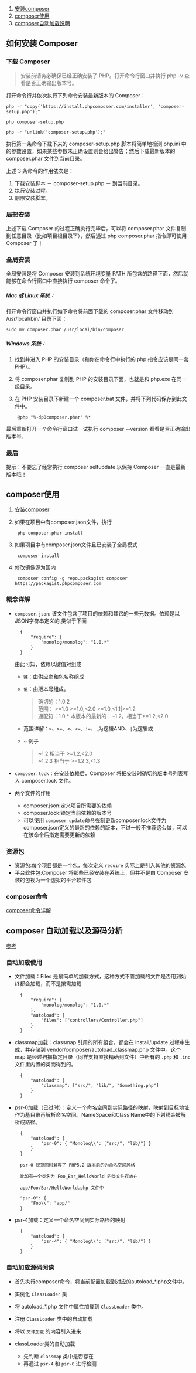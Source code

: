 1. [安装composer](#install)
2. [composer使用](#use)
3. [composer自动加载说明](#autoload)

## <span id="install">如何安装 Composer<span>
### 下载 Composer

 > 安装前请务必确保已经正确安装了 PHP。打开命令行窗口并执行 php -v 查看是否正确输出版本号。

 打开命令行并依次执行下列命令安装最新版本的 Composer：

	php -r "copy('https://install.phpcomposer.com/installer', 'composer-setup.php');"

	php composer-setup.php

	php -r "unlink('composer-setup.php');"
 执行第一条命令下载下来的 composer-setup.php 脚本将简单地检测 php.ini 中的参数设置，如果某些参数未正确设置则会给出警告；然后下载最新版本的 composer.phar 文件到当前目录。

 上述 3 条命令的作用依次是：

1. 下载安装脚本 － composer-setup.php － 到当前目录。
2. 执行安装过程。
3. 删除安装脚本。

### 局部安装
 上述下载 Composer 的过程正确执行完毕后，可以将 composer.phar 文件复制到任意目录（比如项目根目录下），然后通过 php composer.phar 指令即可使用 Composer 了！

### 全局安装
 全局安装是将 Composer 安装到系统环境变量 PATH 所包含的路径下面，然后就能够在命令行窗口中直接执行 composer 命令了。

##### Mac 或 Linux 系统：
 打开命令行窗口并执行如下命令将前面下载的 composer.phar 文件移动到 /usr/local/bin/ 目录下面：

	sudo mv composer.phar /usr/local/bin/composer
##### Windows 系统：
1. 找到并进入 PHP 的安装目录（和你在命令行中执行的 php 指令应该是同一套 PHP）。
2. 将 composer.phar 复制到 PHP 的安装目录下面，也就是和 php.exe 在同一级目录。
3. 在 PHP 安装目录下新建一个 composer.bat 文件，并将下列代码保存到此文件中。
	
		@php "%~dp0composer.phar" %*
最后重新打开一个命令行窗口试一试执行 composer --version 看看是否正确输出版本号。

### 最后
 提示：不要忘了经常执行 composer selfupdate 以保持 Composer 一直是最新版本哦！

## <span id="use">composer使用<span>

1. [安装composer](#install)

2. 如果在项目中有composer.json文件，执行

		php composer.phar install

3. 如果项目中有composer.json文件且已安装了全局模式
		
		composer install

4. 修改镜像源为国内

		composer config -g repo.packagist composer https://packagist.phpcomposer.com

### 概念详解

+ `composer.json`: 该文件包含了项目的依赖和其它的一些元数据。依赖是以JSON字符串定义的,类似于下面

		{
		    "require": {
		        "monolog/monolog": "1.0.*"
		    }
		}

	由此可知，依赖以键值对组成

	+ `键`：由供应商和包名称组成
	+ `值`：由版本号组成。

		> 确切的：1.0.2  
		> 范围： >=1.0 >=1.0,<2.0 >=1.0,<1.1|>=1.2  
		> 通配符：1.0.*
		> 本版本的最新的：~1.2。相当于>=1.2,<2.0. 

	+ 范围详解：`>`、`>=`、`<`、`<=`、`!=`、`,`为逻辑AND、`|`为逻辑或
	+ ~ 例子

		>  ~1.2 相当于 >=1.2,<2.0  
		>  ~1.2.3 相当于 >=1.2.3,<1.3

+ `composer.lock`：在安装依赖后，Composer 将把安装时确切的版本号列表写入 composer.lock 文件。
+ 两个文件的作用

	+ composer.json:定义项目所需要的依赖
	+ composer.lock:锁定当前依赖的版本号
	+ 可以使用 `composer update`命令强制更新composer.lock文件为composer.json定义的最新的依赖的版本，不过一般不推荐这么做，可以在该命令后指定需要更新的依赖

### 资源包

+ 资源包:每个项目都是一个包，每次定义 `require` 实际上是引入其他的资源包
+ 平台软件包:Composer 将那些已经安装在系统上，但并不是由 Composer 安装的包视为一个虚拟的平台软件包

### composer命令
 
 [composer命令详解](https://docs.phpcomposer.com/03-cli.html)

## <span id="autoload">composer 自动加载以及源码分析</span>

[参考](https://my.oschina.net/sallency/blog/893518)

### 自动加载使用

+ 文件加载：Files 是最简单的加载方式，这种方式不管加载的文件是否用到始终都会加载，而不是按需加载

		{
		    "require": {
		        "monolog/monolog": "1.0.*"
		    },
		    "autoload": {
		        "files": ["controllers/Controller.php"]
		    }
		}

+ classmap加载：classmap 引用的所有组合，都会在 install/update 过程中生成，并存储到 vendor/composer/autoload_classmap.php 文件中。这个 map 是经过扫描指定目录（同样支持直接精确到文件）中所有的 `.php` 和 `.inc` 文件里内置的类而得到的。

		{
		    "autoload": {
		        "classmap": ["src/", "lib/", "Something.php"]
		    }
		}

+ psr-0加载（已过时）：定义一个命名空间到实际路径的映射，映射到目标地址作为基目录再解析命名空间。NameSpace和Class Name中的下划线会被解析成路径。

		{
		    "autoload": {
		        "psr-0": { "Monolog\\": ["src/", "lib/"] }
		    }
		}

		psr-0 规范同时兼容了 PHP5.2 版本前的为命名空间风格

		比如有一个类名为 Foo_Bar_HelloWorld 的类文件存放在
		
		app/Foo/Bar/HelloWorld.php 文件中
		
		"psr-0": {
		    "Foo\\": "app/"
		}

+ psr-4加载：定义一个命名空间到实际路径的映射

		{
		    "autoload": {
		        "psr-4": { "Monolog\\": ["src/", "lib/"] }
		    }
		}

### 自动加载源码阅读

+ 首先执行composer命令，将当前配置加载到对应的autoload_*.php文件中。
+ 实例化 `ClassLoader` 类
+ 将 autoload_*.php 文件中属性加载到 `ClassLoader` 类中。
+ 注册 `ClassLoader` 类中的自动加载
+ 将以 `文件加载` 的内容引入进来

+ classLoader类的自动加载

	+ 先判断 `classmap` 类中是否存在
	+ 再通过 `psr-4` 和 `psr-0` 进行检测